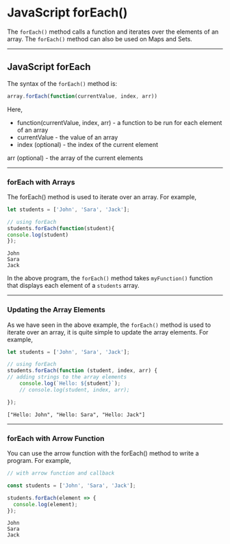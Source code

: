 # JavaScript forEach()

The ```forEach()``` method calls a function and iterates over the elements of an array. The ```forEach()``` method can also be used on Maps and Sets.

***

## JavaScript forEach

The syntax of the ```forEach()``` method is:

```js
array.forEach(function(currentValue, index, arr))
```

Here,

* function(currentValue, index, arr) - a function to be run for each element of an array
* currentValue - the value of an array
* index (optional) - the index of the current element

arr (optional) - the array of the current elements

***

### forEach with Arrays
The forEach() method is used to iterate over an array. For example,

```js
let students = ['John', 'Sara', 'Jack'];

// using forEach
students.forEach(function(student){
console.log(student)
});
```

```
John
Sara
Jack
```

In the above program, the ```forEach()``` method takes ```myFunction()``` function that displays each element of a ```students``` array.

***

### Updating the Array Elements
As we have seen in the above example, the ```forEach()``` method is used to iterate over an array, it is quite simple to update the array elements. For example,

```js
let students = ['John', 'Sara', 'Jack'];

// using forEach
students.forEach(function (student, index, arr) {
// adding strings to the array elements
    console.log(`Hello: ${student}`);
    // console.log(student, index, arr);

});

```

```
["Hello: John", "Hello: Sara", "Hello: Jack"]
```

***

### forEach with Arrow Function
You can use the arrow function with the forEach() method to write a program. For example,

```js
// with arrow function and callback

const students = ['John', 'Sara', 'Jack'];

students.forEach(element => {
  console.log(element);
});
```

```
John
Sara
Jack
```
